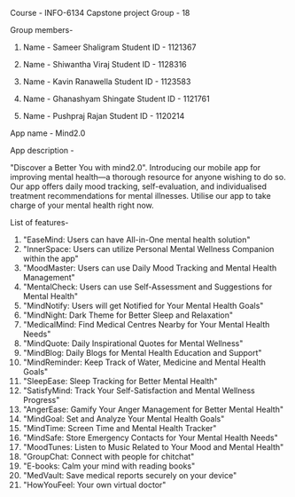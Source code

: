 Course - INFO-6134 Capstone project
Group - 18

Group members-

1. Name - Sameer Shaligram
   Student ID - 1121367

2. Name - Shiwantha Viraj
   Student ID - 1128316

3. Name - Kavin Ranawella
   Student ID - 1123583
   
4. Name - Ghanashyam Shingate
   Student ID - 1121761

5. Name - Pushpraj Rajan
   Student ID - 1120214

App name - Mind2.0

App description -

"Discover a Better You with mind2.0".
Introducing our mobile app for improving mental health—a thorough resource for anyone wishing to do so. Our app offers daily mood tracking, self-evaluation, and individualised treatment recommendations for mental illnesses. Utilise our app to take charge of your mental health right now.

List of features-

1. "EaseMind: Users can have All-in-One mental health solution"
2. "InnerSpace: Users can utilize Personal Mental Wellness Companion within the app"
3. "MoodMaster: Users can use Daily Mood Tracking and Mental Health Management"
4. "MentalCheck: Users can use Self-Assessment and Suggestions for Mental Health"
5. "MindNotify: Users will get Notified for Your Mental Health Goals"
6. "MindNight: Dark Theme for Better Sleep and Relaxation"
7. "MedicalMind: Find Medical Centres Nearby for Your Mental Health Needs"
8. "MindQuote: Daily Inspirational Quotes for Mental Wellness"
9. "MindBlog: Daily Blogs for Mental Health Education and Support"
10. "MindReminder: Keep Track of Water, Medicine and Mental Health Goals"
11. "SleepEase: Sleep Tracking for Better Mental Health"
12. "SatisfyMind: Track Your Self-Satisfaction and Mental Wellness Progress"
13. "AngerEase: Gamify Your Anger Management for Better Mental Health"
14. "MindGoal: Set and Analyze Your Mental Health Goals"
15. "MindTime: Screen Time and Mental Health Tracker"
16. "MindSafe: Store Emergency Contacts for Your Mental Health Needs"
17. "MoodTunes: Listen to Music Related to Your Mood and Mental Health"
18. "GroupChat: Connect with people for chitchat"
19. "E-books: Calm your mind with reading books"
20. "MedVault: Save medical reports securely on your device" 
21. "HowYouFeel: Your own virtual doctor"